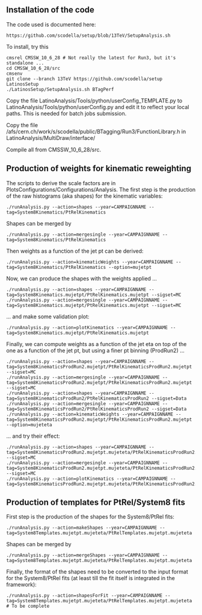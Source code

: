 ## Installation of the code

The code used is documented here:

    https://github.com/scodella/setup/blob/13TeV/SetupAnalysis.sh

To install, try this

    cmsrel CMSSW_10_6_28 # Not really the latest for Run3, but it's standalone ...
    cd CMSSW_10_6_28/src
    cmsenv
    git clone --branch 13TeV https://github.com/scodella/setup LatinosSetup
    ./LatinosSetup/SetupAnalysis.sh BTagPerf

Copy the file LatinoAnalysis/Tools/python/userConfig_TEMPLATE.py to LatinoAnalysis/Tools/python/userConfig.py and edit it to reflect your local paths. This is needed for batch jobs submission.

Copy the file /afs/cern.ch/work/s/scodella/public/BTagging/Run3/FunctionLibrary.h in LatinoAnalysis/MultiDraw/interface/

Compile all from CMSSW_10_6_28/src.

## Production of weights for kinematic reweighting

The scripts to derive the scale factors are in PlotsConfigurations/Configurations/Analysis. 
The first step is the production of the raw histograms (aka shapes) for the kinematic variables:

    ./runAnalysis.py --action=shapes --year=CAMPAIGNNAME --tag=System8Kinematics/PtRelKinematics

Shapes can be merged by

    ./runAnalysis.py --action=mergesingle --year=CAMPAIGNNAME --tag=System8Kinematics/PtRelKinematics

Then weights as a function of the jet pt can be derived:

    ./runAnalysis.py --action=kinematicWeights --year=CAMPAIGNNAME --tag=System8Kinematics/PtRelKinematics --option=mujetpt

Now, we can produce the shapes with the weights applied ...

    ./runAnalysis.py --action=shapes --year=CAMPAIGNNAME --tag=System8Kinematics.mujetpt/PtRelKinematics.mujetpt --sigset=MC
    ./runAnalysis.py --action=mergesingle --year=CAMPAIGNNAME --tag=System8Kinematics.mujetpt/PtRelKinematics.mujetpt --sigset=MC

... and make some validation plot:

    ./runAnalysis.py --action=plotKinematics --year=CAMPAIGNNAME --tag=System8Kinematics.mujetpt/PtRelKinematics.mujetpt

Finally, we can compute weights as a function of the jet eta on top of the one as a function of the jet pt, but using a finer pt binning (ProdRun2) ...

    ./runAnalysis.py --action=shapes --year=CAMPAIGNNAME --tag=System8KinematicsProdRun2.mujetpt/PtRelKinematicsProdRun2.mujetpt --sigset=MC
    ./runAnalysis.py --action=mergesingle --year=CAMPAIGNNAME --tag=System8KinematicsProdRun2.mujetpt/PtRelKinematicsProdRun2.mujetpt --sigset=MC
    ./runAnalysis.py --action=shapes --year=CAMPAIGNNAME --tag=System8KinematicsProdRun2/PtRelKinematicsProdRun2 --sigset=Data
    ./runAnalysis.py --action=mergesingle --year=CAMPAIGNNAME --tag=System8KinematicsProdRun2/PtRelKinematicsProdRun2 --sigset=Data
    ./runAnalysis.py --action=kinematicWeights --year=CAMPAIGNNAME --tag=System8KinematicsProdRun2.mujetpt/PtRelKinematicsProdRun2.mujetpt --option=mujeteta

... and try their effect:

    ./runAnalysis.py --action=shapes --year=CAMPAIGNNAME --tag=System8KinematicsProdRun2.mujetpt.mujeteta/PtRelKinematicsProdRun2.mujetpt.mujeteta --sigset=MC
    ./runAnalysis.py --action=mergesingle --year=CAMPAIGNNAME --tag=System8KinematicsProdRun2.mujetpt.mujeteta/PtRelKinematicsProdRun2.mujetpt.mujeteta --sigset=MC
    ./runAnalysis.py --action=plotKinematics --year=CAMPAIGNNAME --tag=System8KinematicsProdRun2.mujetpt.mujeteta/PtRelKinematicsProdRun2.mujetpt.mujeteta

## Production of templates for PtRel/System8 fits

First step is the production of the shapes for the System8/PtRel fits:

    ./runAnalysis.py --action=makeShapes --year=CAMPAIGNNAME --tag=System8Templates.mujetpt.mujeteta/PtRelTemplates.mujetpt.mujeteta

Shapes can be merged by

    ./runAnalysis.py --action=mergeShapes --year=CAMPAIGNNAME --tag=System8Templates.mujetpt.mujeteta/PtRelTemplates.mujetpt.mujeteta

Finally, the format of the shapes need to be converted to the input format for the System8/PtRel fits (at least till the fit itself is integrated in the framework): 

    ./runAnalysis.py --action=shapesForFit --year=CAMPAIGNNAME --tag=System8Templates.mujetpt.mujeteta/PtRelTemplates.mujetpt.mujeteta # To be complete

